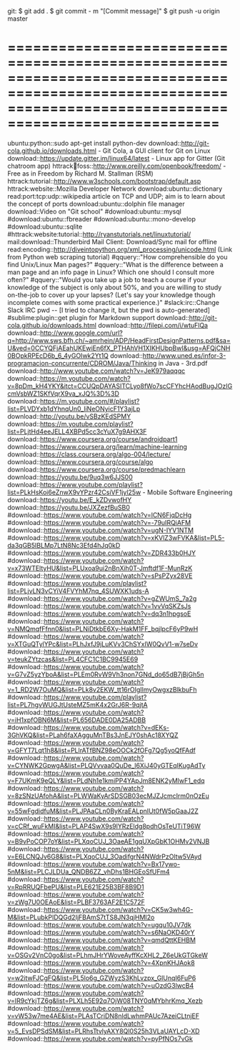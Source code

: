 git:
	$ git add .
	$ git commit - m "[Commit message]"
	$ git push -u origin master

===========================================================================================================================================================
===========================================================================================================================================================
ubuntu:python::sudo apt-get install python-dev
download::http://git-cola.github.io/downloads.html - Git Cola, a GUI client for Git on Linux
download::https://update.gitter.im/linux64/latest - Linux app for Gitter (Git chatroom app)
httrack:book:foss::http://www.oreilly.com/openbook/freedom/ - Free as in Freedom by Richard M. Stallman (RSM)
httrack:tutorial::http://www.w3schools.com/bootstrap/default.asp
httrack:website::Mozilla Developer Network
download:ubuntu::dictionary
read:port:tcp:udp::wikipedia article on TCP and UDP; aim is to learn about the concept of ports
download:ubuntu::dolphin file manager
download::Video on "Git school"
#download:ubuntu::mysql
#download:ubuntu::fbreader
#download:ubuntu::mono-develop
#download:ubuntu::sqlite
#httrack:website:tutorial::http://ryanstutorials.net/linuxtutorial/	
mail:download::Thunderbird Mail Client: Download/Sync mail for offline
read:encoding::http://diveintopython.org/xml_processing/unicode.html (Link from Python web scraping tutorial)
#qquery::"How comprehensible do you find Unix/Linux Man pages?"
#qquery::"What is the difference between a man page and an info page in Linux? Which one should I consult more often?"
#qquery::"Would you take up a job to teach a course if your knowledge of the subject is only about 50%, and you are willing to study on-the-job to cover up your lapses? (Let's say your knowledge though incomplete comes with some practical experience.)"
#slack:irc::Change Slack IRC pwd 	--		[I tried to change it, but the pwd is auto-generated] 
#sublime:plugin::get plugin for Markdown support
download::http://git-cola.github.io/downloads.html
download::http://filepi.com/i/wtuFlQa
download::http://www.google.com/url?q=http://www.sws.bfh.ch/~amrhein/ADP/HeadFirstDesignPatterns.pdf&sa=U&ved=0CCYQFjAEahUKEwiEn6fX_PTHAhVH1XIKHUbpBwI&usg=AFQjCNH0BOpkRPEcD6b_6_4yGOIwk2Yt1Q
download::http://www.uned.es/infor-3-programacion-concurrente/CDROM/Java/Thinking in Java - 3rd.pdf
download::http://www.youtube.com/watch?v=JeK979aqqqc
download::https://m.youtube.com/watch?v=8pDm_kH4YKY&itct=CCUQpDAYASITCLyo8fWo7scCFYhcHAodBugJOzIGcmVsbWZ1SKfVqrX9va_xJQ%3D%3D
download::https://m.youtube.com/#/playlist?list=PLVDYxb1dYhnqUn0_liNeONyicF1Y3ajLp
download::http://youtu.be/vSBzKEdSPMY
download::https://m.youtube.com/playlist?list=PLjtHd4eeJELL4XBPd5cc3cYuX7g9AHX3F
download::https://www.coursera.org/course/androidpart1
download::https://www.coursera.org/learn/machine-learning
download::https://class.coursera.org/algo-004/lecture/
download::https://www.coursera.org/course/algo
download::https://www.coursera.org/course/predmachlearn
download::https://youtu.be/9uq3w6JJS00
download::https://www.youtube.com/playlist?list=PLkHsKoi6eZnwX9vYPzr42CsiVF1jyl25w - Mobile Software Engineering
download::https://youtu.be/E_kZDvwofHY 
download::https://youtu.be/JXZezfBuSB0 
#download::https://www.youtube.com/watch?v=lCN6FjqDcHg
#download::https://www.youtube.com/watch?v=-79uIRQiAFM
#download::https://www.youtube.com/watch?v=ugN-IYV1NTM
#download::https://www.youtube.com/watch?v=xKVlZ3wFVKA&list=PL5-da3qGB5IBLMp7LtN8Nc3Efd4hJq0kD
#download::https://www.youtube.com/watch?v=ZDR433b0HJY
#download::https://www.youtube.com/watch?v=x73WTEltyHU&list=PLUxoa9ui2nBnXih0T-Jmftdf1F-MunRzK
#download::https://www.youtube.com/watch?v=sPsPZyx28VE
#download::https://www.youtube.com/playlist?list=PLjvLN3vCYiV4FVYhM7nq_4SUWXK1uds-A
#download::https://www.youtube.com/watch?v=gZWUmS_7a2g
#download::https://www.youtube.com/watch?v=1vvVqSKZsJs
#download::https://www.youtube.com/watch?v=dq3n1hpgsoE
#download::https://www.youtube.com/watch?v=NMQmqfFfnn0&list=PLNiDtkbE6Xy-HakM1FF_bqjlpcF6yP9wH
#download::https://www.youtube.com/watch?v=XTGuQTylYPc&list=PLhJxfJ9jLuKVv3ChSYxIW0QvV1-w7seDv
#download::https://www.youtube.com/watch?v=teukZYtzcas&list=PL4CFC1C1BC9945E69
#download::https://www.youtube.com/watch?v=G7vZ5yzYboA&list=PLEm0RvW9Vh3non7GNd_do65dB7jBjGh5n
#download::https://www.youtube.com/watch?v=1_RD2W7OuMQ&list=PLk8v2EKW_tt16rOIgIlmyOwgxzBlkbuFh
#download::https://www.youtube.com/playlist?list=PL7hgvWUGJtUsteMZ5mK4x2GrJ6R-9qjtA
#download::https://www.youtube.com/watch?v=iH1xpfOBN6M&list=PL656DADE0DA25ADBB
#download::https://www.youtube.com/watch?v=dEKs-3GhVKQ&list=PLah6faXAgguMnTBs3JnEJY0shAc18XYQZ
#download::https://www.youtube.com/watch?v=GFYT7Lqt1h8&list=PLlrATfBNZ98eOOCk2fOFg7Qg5yoQfFAdf
#download::https://www.youtube.com/watch?v=CYNWK2GpwgA&list=PLQVvvaa0QuDe_l6XiJ40yGTEqIKugAdTy
#download::https://www.youtube.com/watch?v=F7UKmK9eQLY&list=PLdNh1e1kmiPP4YApJm8ENK2yMlwF1_edq
#download::https://www.youtube.com/watch?v=8zSNzUAfohA&list=PLWWaKyArSDSGB03ecMJZJcmcIrm0nOzEu
#download::https://www.youtube.com/watch?v=55wFgdidfuM&list=PLJPAaCLn0ByKraEALpnIUt0fW5pGaaJ2Z
#download::https://www.youtube.com/watch?v=cCRf_wuFkMI&list=PLAP4SwX9s9lYRzEldg8pdhOsTeUTiT96W
#download::https://www.youtube.com/watch?v=B9vPoCOP7oY&list=PLXqoCUJ_3OaeAE1gqUXpGbK1OHMv2VNJB
#download::https://www.youtube.com/watch?v=E6LCNQJv6G8&list=PLXqoCUJ_3OadifgrN4NWdrPzOltw5VAyd
#download::https://www.youtube.com/watch?v=Bx17ywo-5nM&list=PLCJLDUa_QNDB6ZZ_vhDhs1BHGEoSfUFm4
#download::https://www.youtube.com/watch?v=RpRRUQFbePU&list=PLE621E25B3BF8B9D1
#download::https://www.youtube.com/watch?v=zWg7U0OEAoE&list=PLBF3763AF2E1C572F
#download::https://www.youtube.com/watch?v=CK5w3wh4G-M&list=PLubkPIDQGd2IjFBAmS7tTS8JN3qjHMI2o
#download::https://www.youtube.com/watch?v=ugqu10JV7dk
#download::https://www.youtube.com/watch?v=s6NaOKD40rY
#download::https://www.youtube.com/watch?v=qmdQttKEHBM
#download::https://www.youtube.com/watch?v=OSGv2VnC0go&list=PLhmJHrYWoveAyffKcXHL2_Z6eUkGTGkeW
#download::https://www.youtube.com/watch?v=4XpnKHJAok8
#download::https://www.youtube.com/watch?v=w2itwFJCgFQ&list=PL5lo6g_GZWyzS3KhLvzpx_GlUnqI6FuP6
#download::https://www.youtube.com/watch?v=uOzdG3lwcB4
#download::https://www.youtube.com/watch?v=IR9cYkjTZ6g&list=PLXLh5E92q7OjW08TNY0qMYbhrKmq_Xezb
#download::https://www.youtube.com/watch?v=vW53w7me4AE&list=PLAsTCriDN8nldLwhmPAUc7AzeiCLtnjEF
#download::https://www.youtube.com/watch?v=5_EvsDPSdSM&list=PLRhsTtvlyAXY8Ql0S25h3VLaUAYLcD-XD
#download::https://www.youtube.com/watch?v=pyPfNOs7vGk

